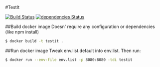 #TestIt

[![Build Status](https://travis-ci.org/Proxey/TestIt.svg?branch=master)](https://travis-ci.org/Proxey/TestIt) [![dependencies Status](https://david-dm.org/Proxey/Ilogger/status.svg)](https://david-dm.org/Proxey/TestIt)

##Build docker image
Doesn' require any configuration or dependencies (like npm install)
```bash
$ docker build -t testit .
```
##Run docker image
Tweak env.list.default into env.list.
Then run:

```bash
$ docker run --env-file env.list -p 8080:8080 -tdi testit
```
